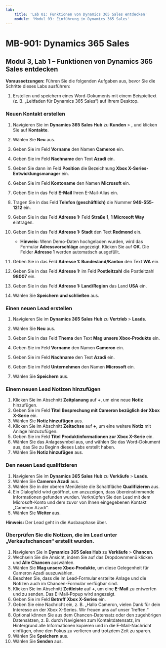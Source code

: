```yaml
---
lab:
    title: 'Lab 01: Funktionen von Dynamics 365 Sales entdecken'
    module: 'Modul 03: Einführung in Dynamics 365 Sales'
---
```


# MB-901: Dynamics 365 Sales
## Modul 3, Lab 1 – Funktionen von Dynamics 365 Sales entdecken

**Voraussetzungen:** Führen Sie die folgenden Aufgaben aus, bevor Sie die Schritte dieses Labs ausführen:

1. Erstellen und speichern eines Word-Dokuments mit einem Beispieltext (z. B. „Leitfaden für Dynamics 365 Sales“) auf Ihrem Desktop.

### Neuen Kontakt erstellen

1. Navigieren Sie im **Dynamics 365 Sales Hub** zu **Kunden** > , und klicken Sie auf **Kontakte**.
1. Wählen Sie **Neu** aus.
1. Geben Sie im Feld **Vorname** den Namen **Cameron** ein.
1. Geben Sie im Feld **Nachname** den Text **Azadi** ein.
1. Geben Sie dann im Feld **Position** die Bezeichnung **Xbox X-Series-Entwicklungsmanager** ein.
1. Geben Sie im Feld **Kontoname** den Namen **Microsoft** ein.
1. Geben Sie in das Feld **E-Mail** Ihren E-Mail-Alias ein.
1. Tragen Sie in das Feld **Telefon (geschäftlich)** die Nummer **949-555-1212** ein.
1. Geben Sie in das Feld **Adresse 1:** Feld **Straße 1**, **1 Microsoft Way** eintragen.
1. Geben Sie in das Feld **Adresse 1: Stadt** den Text **Redmond** ein.
    - **Hinweis:** Wenn Demo-Daten hochgeladen wurden, wird das Formular **Adressvorschläge** angezeigt. Klicken Sie auf **OK**. Die Felder **Adresse 1** werden automatisch ausgefüllt. 
1. Geben Sie in das Feld **Adresse 1: Bundesland/Kanton** den Text **WA** ein.
1. Geben Sie in das Feld **Adresse 1:** im Feld **Postleitzahl** die Postleitzahl **98007** ein.
1. Geben Sie in das Feld **Adresse 1: Land/Region** das Land **USA** ein.

1. Wählen Sie **Speichern und schließen** aus.

### Einen neuen Lead erstellen

1. Navigieren Sie im **Dynamics 365 Sales Hub** zu **Vertrieb** > **Leads**.
1. Wählen Sie **Neu** aus.
1. Geben Sie in das Feld **Thema** den Text **Mag unsere Xbox-Produkte** ein.
1. Geben Sie im Feld **Vorname** den Namen **Cameron** ein.
1. Geben Sie im Feld **Nachname** den Text **Azadi** ein.
1. Geben Sie im Feld **Unternehmen** den Namen **Microsoft** ein.

1. Wählen Sie **Speichern** aus.

### Einem neuen Lead Notizen hinzufügen

1. Klicken Sie im Abschnitt **Zeitplanung** auf **+**, um eine neue **Notiz** hinzufügen.
1. Geben Sie im Feld **Titel** **Besprechung mit Cameron bezüglich der Xbox X-Serie** ein.
1. Wählen Sie **Notiz hinzufügen** aus.
1. Klicken Sie im Abschnitt **Zeitachse** auf **+**, um eine weitere **Notiz** mit Anlage hinzuzufügen.
1. Geben Sie im Feld **Titel** **Produktinformationen zur Xbox X-Serie** ein.
1. Wählen Sie das Anlagesymbol aus, und wählen Sie das Word-Dokument aus, das Sie zu Beginn dieses Labs erstellt haben.
1. Wählen Sie **Notiz hinzufügen** aus.

### Den neuen Lead qualifizieren

1. Navigieren Sie im **Dynamics 365 Sales Hub** zu **Verkäufe** > **Leads**.
1. Wählen Sie **Cameron Azadi** aus.
1. Wählen Sie in der oberen Menüleiste die Schaltfläche **Qualifizieren** aus.
1. Ein Dialogfeld wird geöffnet, um anzuzeigen, dass übereinstimmende Informationen gefunden wurden.  Verknüpfen Sie den Lead mit dem Microsoft-Konto und dem zuvor von Ihnen eingegebenen Kontakt „Cameron Azadi“.
1. Wählen Sie **Weiter** aus.

**Hinweis:** Der Lead geht in die Ausbauphase über.

### Überprüfen Sie die Notizen, die im Lead unter „Verkaufschancen“ erstellt wurden.

1. Navigieren Sie in **Dynamics 365 Sales Hub** zu **Verkäufe** > **Chancen**.
1. Wechseln Sie die Ansicht, indem Sie auf das Dropdownmenü klicken und **Alle Chancen** auswählen.
1. Wählen Sie **Mag unsere Xbox-Produkte**, um diese Gelegenheit für Cameron Azadi auszuwählen.
1. Beachten Sie, dass die im Lead-Formular erstellte Anlage und die Notizen auch im Chancen-Formular verfügbar sind. 
1. Klicken Sie im Abschnitt **Zeitleiste** auf **+**, um eine **E-Mail** zu entwerfen und zu senden. Das E-Mail-Popup wird angezeigt.
1. Geben Sie im Feld **Betreff** **Xbox X-Series** ein.
1. Geben Sie eine Nachricht ein, z. B. „Hallo Cameron, vielen Dank für dein Interesse an der Xbox X-Series. Wir freuen uns auf unser Treffen.“ 
1. Optional können Sie aus dem Chancen-Datensatz oder den zugehörigen Datensätzen, z. B. durch Navigieren zum Kontaktdatensatz, im Hintergrund alle Informationen kopieren und in die E-Mail-Nachricht einfügen, ohne den Fokus zu verlieren und trotzdem Zeit zu sparen.
1. Wählen Sie **Speichern** aus.
1. Wählen Sie **Senden** aus.





